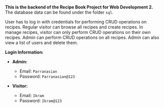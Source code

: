 

**This is the backend of the Recipe Book Project for Web Development 2.** The database data can be found under the folder `sql`.

User has to log in with credentials for performing CRUD operations on recipes.
Regular visitor can browse all recipes and create recipes.
In manage recipes, visitor can only perform CRUD operations on their own recipes. 
Admin can perform CRUD operations on all recipes.
Admin can also view a list of users and delete them.

**Login Information:**

- **Admin:**
  - Email: `Parranasian`
  - Password: `Parranasian@123`

- **Visitor:**
  - Email: `Ikram`
  - Password: `Ikram@123`

